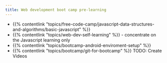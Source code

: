 ```yaml
---
title: Web development boot camp pre-learning
---
```

 - {{% contentlink "topics/free-code-camp/javascript-data-structures-and-algorithms/basic-javascript" %}}
 - {{% contentlink "topics/web-dev-self-learning" %}} - concentrate on the Javascript learning only
 - {{% contentlink "topics/bootcamp-android-enviroment-setup" %}}
 - {{% contentlink "topics/bootcamp/git-for-bootcamp" %}} TODO: Create Videos


